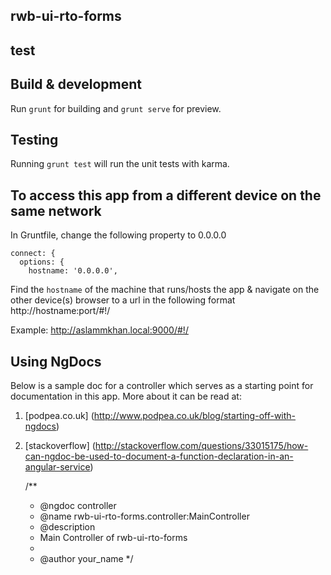 ## rwb-ui-rto-forms
## test
## Build & development

Run `grunt` for building and `grunt serve` for preview.

## Testing

Running `grunt test` will run the unit tests with karma.

## To access this app from a different device on the same network

In Gruntfile, change the following property to 0.0.0.0

    connect: {
      options: {
        hostname: '0.0.0.0',

Find the `hostname` of the machine that runs/hosts the app & navigate on the other device(s) browser to a url in the following format http://hostname:port/#!/

Example: http://aslammkhan.local:9000/#!/

## Using NgDocs
Below is a sample doc for a controller which serves as a starting point for documentation in this app. More about it can be read at:

1. [podpea.co.uk] (http://www.podpea.co.uk/blog/starting-off-with-ngdocs)

2. [stackoverflow] (http://stackoverflow.com/questions/33015175/how-can-ngdoc-be-used-to-document-a-function-declaration-in-an-angular-service)


     /**
      * @ngdoc controller
      * @name rwb-ui-rto-forms.controller:MainController
      * @description
      * Main Controller of rwb-ui-rto-forms
      *
      * @author your_name
      */
